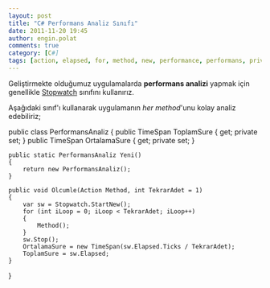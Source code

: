 ```yaml
---
layout: post
title: "C# Performans Analiz Sınıfı"
date: 2011-11-20 19:45
author: engin.polat
comments: true
category: [C#]
tags: [action, elapsed, for, method, new, performance, performans, private, public, return, startnew, static, stopwatch, ticks, TimeSpan, void]
---
```

Geliştirmekte olduğumuz uygulamalarda **performans analizi** yapmak için genellikle <a href="http://msdn.microsoft.com/library/system.diagnostics.stopwatch" title="Stopwatch Class">Stopwatch</a> sınıfını kullanırız.

Aşağıdaki sınıf'ı kullanarak uygulamanın *her method*'unu kolay analiz edebiliriz;



public class PerformansAnaliz
{
    public TimeSpan ToplamSure { get; private set; }
    public TimeSpan OrtalamaSure { get; private set; }

    public static PerformansAnaliz Yeni()
    {
        return new PerformansAnaliz();
    }

    public void Olcumle(Action Method, int TekrarAdet = 1)
    {
        var sw = Stopwatch.StartNew();
        for (int iLoop = 0; iLoop < TekrarAdet; iLoop++)
        {
            Method();
        }
        sw.Stop();
        OrtalamaSure = new TimeSpan(sw.Elapsed.Ticks / TekrarAdet);
        ToplamSure = sw.Elapsed;
    }
}</pre>


